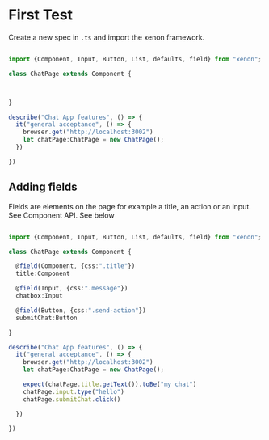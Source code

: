 # First Test

Create a new spec in `.ts` and import the xenon framework.

```typescript

import {Component, Input, Button, List, defaults, field} from "xenon";

class ChatPage extends Component {



}

describe("Chat App features", () => {
  it("general acceptance", () => {
    browser.get("http://localhost:3002")
    let chatPage:ChatPage = new ChatPage();
  })

})

```

## Adding fields
Fields are elements on the page for example a title, an action or an input. See Component API. See below

```typescript

import {Component, Input, Button, List, defaults, field} from "xenon";

class ChatPage extends Component {

  @field(Component, {css:".title"})
  title:Component

  @field(Input, {css:".message"})
  chatbox:Input

  @field(Button, {css:".send-action"})
  submitChat:Button

}

describe("Chat App features", () => {
  it("general acceptance", () => {
    browser.get("http://localhost:3002")
    let chatPage:ChatPage = new ChatPage();

    expect(chatPage.title.getText()).toBe("my chat")
    chatPage.input.type("hello")
    chatPage.submitChat.click()

  })

})

```
